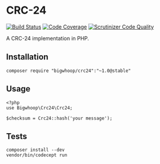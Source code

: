 # CRC-24

[![Build Status](https://travis-ci.org/bigwhoop/crc24.svg?branch=master)](https://travis-ci.org/bigwhoop/crc24)
[![Code Coverage](https://scrutinizer-ci.com/g/bigwhoop/crc24/badges/coverage.png?b=master)](https://scrutinizer-ci.com/g/bigwhoop/crc24/?branch=master)
[![Scrutinizer Code Quality](https://scrutinizer-ci.com/g/bigwhoop/crc24/badges/quality-score.png?b=master)](https://scrutinizer-ci.com/g/bigwhoop/crc24/?branch=master)

A CRC-24 implementation in PHP.

## Installation

    composer require "bigwhoop/crc24":"~1.0@stable"

## Usage

    <?php
    use Bigwhoop\Crc24\Crc24;
    
    $checksum = Crc24::hash('your message');

## Tests

    composer install --dev
    vendor/bin/codecept run
    